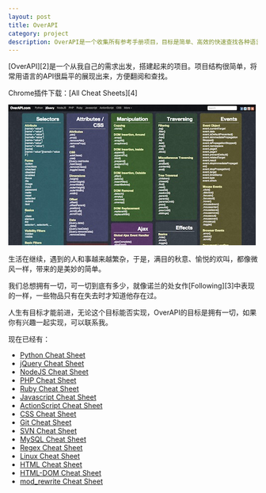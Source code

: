 ```yaml
---
layout: post
title: OverAPI
category: project
description: OverAPI是一个收集所有参考手册项目，目标是简单、高效的快速查找各种语言的API文档。
---
```


[OverAPI][2]是一个从我自己的需求出发，搭建起来的项目。项目结构很简单，将常用语言的API很扁平的展现出来，方便翻阅和查找。

Chrome插件下载：[All Cheat Sheets][4]

<a href="http://overapi.com" title="OverAPI - Collecting all the cheat sheets" target="_blank"><img src="/images/overapi/overapi.jpg" alt="OverAPI"></a>

生活在继续，遇到的人和事越来越繁杂，于是，满目的秋意、愉悦的欢叫，都像微风一样，带来的是美妙的简单。

我们总想拥有一切，可一切到底有多少，就像诺兰的处女作[Following][3]中表现的一样，一些物品只有在失去时才知道他存在过。

人生有目标才能前进，无论这个目标能否实现，OverAPI的目标是拥有一切，如果你有兴趣一起实现，可以联系我。

现在已经有：

- [Python Cheat Sheet](http://overapi.com/python/)
- [jQuery Cheat Sheet](http://overapi.com/jquery/)
- [NodeJS Cheat Sheet](http://overapi.com/nodejs/)
- [PHP Cheat Sheet](http://overapi.com/php/)
- [Ruby Cheat Sheet](http://overapi.com/ruby/)
- [Javascript Cheat Sheet](http://overapi.com/javascript/)
- [ActionScript Cheat Sheet](http://overapi.com/actionscript/)
- [CSS Cheat Sheet](http://overapi.com/css/)
- [Git Cheat Sheet](http://overapi.com/git/)
- [SVN Cheat Sheet](http://overapi.com/svn/)
- [MySQL Cheat Sheet](http://overapi.com/mysql/)
- [Regex Cheat Sheet](http://overapi.com/regex/)
- [Linux Cheat Sheet](http://overapi.com/linux/)
- [HTML Cheat Sheet](http://overapi.com/html/)
- [HTML-DOM Cheat Sheet](http://overapi.com/html-dom/)
- [mod_rewrite Cheat Sheet](http://overapi.com/mod_rewrite/)
